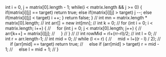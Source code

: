 int i = 0, j = matrix[0].length - 1;
while(i < matrix.length && j >= 0) {
if(matrix[i][j] == target)
return true;
else if(matrix[i][j] > target)
j --;
else if(matrix[i][j] < target)
i ++;
}
return false;
}
// int mn = matrix.length * matrix[0].length;
// int arr[] = new int[mn];
// int k = 0;
// for (int i = 0; i < matrix.length; i++) {
//     for (int j = 0; j < matrix[0].length; j++) {
//         arr[k++] = matrix[i][j];
//     }
// }
// // int rowMid = rl+(rr-rl)/2;
// int l = 0;
// int r = arr.length-1;
// int mid = 0;
// while (l <= r) {
//     mid = l+((r - l) / 2);
//     if (arr[mid] == target) return true;
//     else if (arr[mid] > target) r = mid - 1;
//     else l = mid + 1;
// }